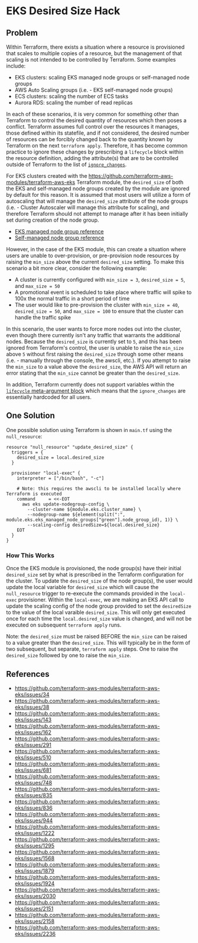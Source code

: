 # EKS Desired Size Hack

## Problem

Within Terraform, there exists a situation where a resource is provisioned that scales to multiple copies of a resource, but the management of that scaling is not intended to be controlled by Terraform. Some examples include:

- EKS clusters: scaling EKS managed node groups or self-managed node groups
- AWS Auto Scaling groups (i.e. - EKS self-managed node groups)
- ECS clusters: scaling the number of ECS tasks
- Aurora RDS: scaling the number of read replicas

In each of these scenarios, it is very common for something other than Terraform to control the desired quantity of resources which then poses a conflict. Terraform assumes full control over the resources it manages, those defined within its statefile, and if not considered, the desired number of resources can be forcibly changed back to the quantity known by Terraform on the next `terraform apply`. Therefore, it has become common practice to ignore these changes by prescribing a `lifecycle` block within the resource definition, adding the attribute(s) that are to be controlled outside of Terraform to the list of [`ignore_changes`](https://developer.hashicorp.com/terraform/language/meta-arguments/lifecycle#ignore_changes).

For EKS clusters created with the https://github.com/terraform-aws-modules/terraform-aws-eks Terraform module, the `desired_size` of both the EKS and self-managed node groups created by the module are ignored by default for this reason. It is assumed that most users will utilize a form of autoscaling that will manage the `desired_size` attribute of the node groups (i.e. - Cluster Autoscaler will manage this attribute for scaling), and therefore Terraform should not attempt to manage after it has been initially set during creation of the node group.

- [EKS managed node group reference](https://github.com/terraform-aws-modules/terraform-aws-eks/blob/ca03fd9ec16f8e6d8440d23adb72cb7c7ba33c56/modules/eks-managed-node-group/main.tf#L383)
- [Self-managed node group reference](https://github.com/terraform-aws-modules/terraform-aws-eks/blob/ca03fd9ec16f8e6d8440d23adb72cb7c7ba33c56/modules/self-managed-node-group/main.tf#L673)

However, in the case of the EKS module, this can create a situation where users are unable to over-provision, or pre-provision node resources by raising the `min_size` above the current `desired_size` setting. To make this scenario a bit more clear, consider the following example:

- A cluster is currently configured with `min_size = 3`, `desired_size = 5`, and `max_size = 50`
- A promotional event is scheduled to take place where traffic will spike to 100x the normal traffic in a short period of time
- The user would like to pre-provision the cluster with `min_size = 40`, `desired_size = 50`, and `max_size = 100` to ensure that the cluster can handle the traffic spike

In this scenario, the user wants to force more nodes out into the cluster, even though there currently isn't any traffic that warrants the additional nodes. Because the `desired_size` is currently set to `5`, and this has been ignored from Terraform's control, the user is unable to raise the `min_size` above `5` without first raising the `desired_size` through some other means (i.e. - manually through the console, the awscli, etc.). If you attempt to raise the `min_size` to a value above the `desired_size`, the AWS API will return an error stating that the `min_size` cannot be greater than the `desired_size`.

In addition, Terraform currently does not support variables within the [`lifecycle` meta-argument block](https://github.com/hashicorp/terraform/issues/3116) which means that the `ignore_changes` are essentially hardcoded for all users.

## One Solution

One possible solution using Terraform is shown in `main.tf` using the `null_resource`:


```hcl
resource "null_resource" "update_desired_size" {
  triggers = {
    desired_size = local.desired_size
  }

  provisioner "local-exec" {
    interpreter = ["/bin/bash", "-c"]

    # Note: this requires the awscli to be installed locally where Terraform is executed
    command     = <<-EOT
      aws eks update-nodegroup-config \
        --cluster-name ${module.eks.cluster_name} \
        --nodegroup-name ${element(split(":", module.eks.eks_managed_node_groups["green"].node_group_id), 1)} \
        --scaling-config desiredSize=${local.desired_size}
    EOT
  }
}
```

### How This Works

Once the EKS module is provisioned, the node group(s) have their initial `desired_size` set by what is prescribed in the Terraform configuration for the cluster. To update the `desired_size` of the node group(s), the user would update the local variable for `desired_size` which will cause the `null_resource` trigger to re-execute the commands provided in the `local-exec` provisioner. Within the `local-exec`, we are making an EKS API call to update the scaling config of the node group provided to set the `desiredSize` to the value of the local varaible `desired_size`. This will only get executed once for each time the `local.desired_size` value is changed, and will not be executed on subsequent `terraform apply` runs.

Note: the `desired_size` must be raised BEFORE the `min_size` can be raised to a value greater than the `desired_size`. This will typically be in the form of two subsequent, but separate, `terraform apply` steps. One to raise the `desired_size` followed by one to raise the `min_size`.

## References

- https://github.com/terraform-aws-modules/terraform-aws-eks/issues/34
- https://github.com/terraform-aws-modules/terraform-aws-eks/issues/38
- https://github.com/terraform-aws-modules/terraform-aws-eks/issues/143
- https://github.com/terraform-aws-modules/terraform-aws-eks/issues/162
- https://github.com/terraform-aws-modules/terraform-aws-eks/issues/291
- https://github.com/terraform-aws-modules/terraform-aws-eks/issues/510
- https://github.com/terraform-aws-modules/terraform-aws-eks/issues/681
- https://github.com/terraform-aws-modules/terraform-aws-eks/issues/748
- https://github.com/terraform-aws-modules/terraform-aws-eks/issues/835
- https://github.com/terraform-aws-modules/terraform-aws-eks/issues/836
- https://github.com/terraform-aws-modules/terraform-aws-eks/issues/944
- https://github.com/terraform-aws-modules/terraform-aws-eks/issues/1222
- https://github.com/terraform-aws-modules/terraform-aws-eks/issues/1295
- https://github.com/terraform-aws-modules/terraform-aws-eks/issues/1568
- https://github.com/terraform-aws-modules/terraform-aws-eks/issues/1879
- https://github.com/terraform-aws-modules/terraform-aws-eks/issues/1924
- https://github.com/terraform-aws-modules/terraform-aws-eks/issues/2030
- https://github.com/terraform-aws-modules/terraform-aws-eks/issues/2151
- https://github.com/terraform-aws-modules/terraform-aws-eks/issues/2158
- https://github.com/terraform-aws-modules/terraform-aws-eks/issues/2236
